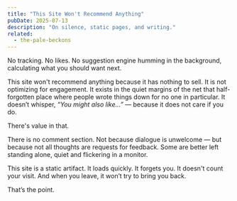 ```yaml
---
title: "This Site Won't Recommend Anything"
pubDate: 2025-07-13
description: "On silence, static pages, and writing."
related:
  - the-pale-beckons
---
```


No tracking. No likes. No suggestion engine humming in the background, calculating what you should want next.

This site won't recommend anything because it has nothing to sell. It is not optimizing for <span class="glitch-word">engagement</span>. It exists in the quiet margins of the net that half-forgotten place where people wrote things down for no one in particular. It doesn’t whisper, *“You might also like…”* — because it does not <span class="glitch-word--red">care</span> if you do.

There's value in that.

There is no comment section. Not because dialogue is unwelcome — but because not all thoughts are requests for feedback. Some are better left standing alone, quiet and <span class="glitch-word">flickering</span> in a monitor.

This site is a static artifact. It loads quickly. It forgets you. It doesn't count your visit. And when you leave, it won’t try to bring you back.

That’s the point.


